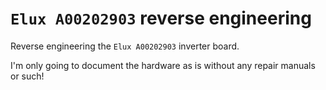 `Elux A00202903` reverse engineering
====================================

Reverse engineering the `Elux A00202903` inverter board.  

I'm only going to document the hardware as is without any repair manuals or such!
